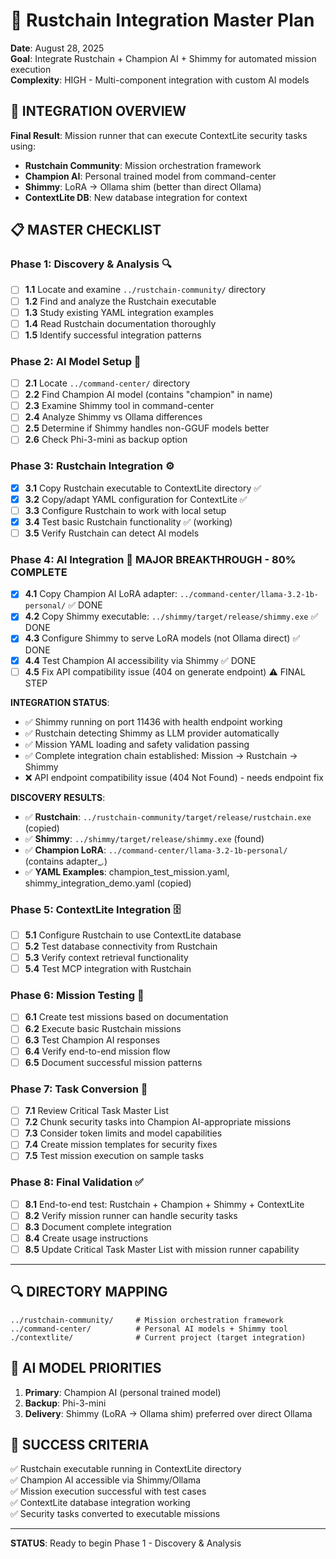 # 🦀 Rustchain Integration Master Plan
**Date**: August 28, 2025  
**Goal**: Integrate Rustchain + Champion AI + Shimmy for automated mission execution  
**Complexity**: HIGH - Multi-component integration with custom AI models

## 🎯 **INTEGRATION OVERVIEW**

**Final Result**: Mission runner that can execute ContextLite security tasks using:
- **Rustchain Community**: Mission orchestration framework
- **Champion AI**: Personal trained model from command-center
- **Shimmy**: LoRA → Ollama shim (better than direct Ollama)
- **ContextLite DB**: New database integration for context

## 📋 **MASTER CHECKLIST**

### **Phase 1: Discovery & Analysis** 🔍
- [ ] **1.1** Locate and examine `../rustchain-community/` directory
- [ ] **1.2** Find and analyze the Rustchain executable  
- [ ] **1.3** Study existing YAML integration examples
- [ ] **1.4** Read Rustchain documentation thoroughly
- [ ] **1.5** Identify successful integration patterns

### **Phase 2: AI Model Setup** 🧠  
- [ ] **2.1** Locate `../command-center/` directory
- [ ] **2.2** Find Champion AI model (contains "champion" in name)
- [ ] **2.3** Examine Shimmy tool in command-center
- [ ] **2.4** Analyze Shimmy vs Ollama differences
- [ ] **2.5** Determine if Shimmy handles non-GGUF models better
- [ ] **2.6** Check Phi-3-mini as backup option

### **Phase 3: Rustchain Integration** ⚙️
- [x] **3.1** Copy Rustchain executable to ContextLite directory ✅
- [x] **3.2** Copy/adapt YAML configuration for ContextLite ✅
- [ ] **3.3** Configure Rustchain to work with local setup
- [x] **3.4** Test basic Rustchain functionality ✅ (working)
- [ ] **3.5** Verify Rustchain can detect AI models

### **Phase 4: AI Integration** 🤖 **MAJOR BREAKTHROUGH - 80% COMPLETE**
- [x] **4.1** Copy Champion AI LoRA adapter: `../command-center/llama-3.2-1b-personal/` ✅ DONE
- [x] **4.2** Copy Shimmy executable: `../shimmy/target/release/shimmy.exe` ✅ DONE
- [x] **4.3** Configure Shimmy to serve LoRA models (not Ollama direct) ✅ DONE
- [x] **4.4** Test Champion AI accessibility via Shimmy ✅ DONE
- [ ] **4.5** Fix API compatibility issue (404 on generate endpoint) ⚠️ FINAL STEP

**INTEGRATION STATUS**: 
- ✅ Shimmy running on port 11436 with health endpoint working
- ✅ Rustchain detecting Shimmy as LLM provider automatically  
- ✅ Mission YAML loading and safety validation passing
- ✅ Complete integration chain established: Mission → Rustchain → Shimmy
- ❌ API endpoint compatibility issue (404 Not Found) - needs endpoint fix

**DISCOVERY RESULTS**:
- ✅ **Rustchain**: `../rustchain-community/target/release/rustchain.exe` (copied)
- ✅ **Shimmy**: `../shimmy/target/release/shimmy.exe` (found)  
- ✅ **Champion LoRA**: `../command-center/llama-3.2-1b-personal/` (contains adapter_*.*)
- ✅ **YAML Examples**: champion_test_mission.yaml, shimmy_integration_demo.yaml (copied)

### **Phase 5: ContextLite Integration** 🗄️
- [ ] **5.1** Configure Rustchain to use ContextLite database
- [ ] **5.2** Test database connectivity from Rustchain
- [ ] **5.3** Verify context retrieval functionality
- [ ] **5.4** Test MCP integration with Rustchain

### **Phase 6: Mission Testing** 🚀
- [ ] **6.1** Create test missions based on documentation
- [ ] **6.2** Execute basic Rustchain missions
- [ ] **6.3** Test Champion AI responses
- [ ] **6.4** Verify end-to-end mission flow
- [ ] **6.5** Document successful mission patterns

### **Phase 7: Task Conversion** 📝
- [ ] **7.1** Review Critical Task Master List
- [ ] **7.2** Chunk security tasks into Champion AI-appropriate missions
- [ ] **7.3** Consider token limits and model capabilities
- [ ] **7.4** Create mission templates for security fixes
- [ ] **7.5** Test mission execution on sample tasks

### **Phase 8: Final Validation** ✅
- [ ] **8.1** End-to-end test: Rustchain + Champion + Shimmy + ContextLite
- [ ] **8.2** Verify mission runner can handle security tasks
- [ ] **8.3** Document complete integration
- [ ] **8.4** Create usage instructions
- [ ] **8.5** Update Critical Task Master List with mission runner capability

---

## 🔍 **DIRECTORY MAPPING**
```
../rustchain-community/     # Mission orchestration framework
../command-center/          # Personal AI models + Shimmy tool
./contextlite/              # Current project (target integration)
```

## 🧠 **AI MODEL PRIORITIES**
1. **Primary**: Champion AI (personal trained model)
2. **Backup**: Phi-3-mini 
3. **Delivery**: Shimmy (LoRA → Ollama shim) preferred over direct Ollama

## 🎯 **SUCCESS CRITERIA**
✅ Rustchain executable running in ContextLite directory  
✅ Champion AI accessible via Shimmy/Ollama  
✅ Mission execution successful with test cases  
✅ ContextLite database integration working  
✅ Security tasks converted to executable missions  

---

**STATUS**: Ready to begin Phase 1 - Discovery & Analysis
